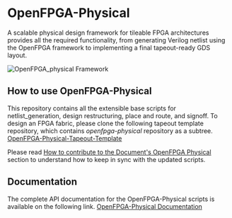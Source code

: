 # OpenFPGA-Physical 
A scalable physical design framework for tileable FPGA architectures provides all the required functionality, from generating Verilog netlist using the OpenFPGA framework to implementing a final tapeout-ready GDS layout.

![OpenFPGA_physical Framework](docs/source/images/openfpga_physical_color.svg)

## How to use OpenFPGA-Physical
This repository contains all the extensible base scripts for netlist_generation, design restructuring, place and route, and signoff.
To design an FPGA fabric, please clone the following tapeout template repository, which contains  *openfpga-physical* repository as a subtree.
[OpenFPGA-Physical-Tapeout-Template]()

Please read [How to contribute to the Document's OpenFPGA Physical]() section to understand how to keep in sync with the updated scripts.


## Documentation
The complete API documentation for the OpenFPGA-Physical scripts is available on the following link.
[OpenFPGA-Physical Documentation](http://openphy.ganeshgore.com/)
